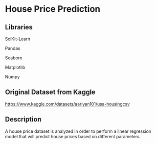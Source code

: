 # House Price Prediction

## Libraries
SciKit-Learn

Pandas

Seaborn

Matplotlib

Numpy

## Original Dataset from Kaggle

https://www.kaggle.com/datasets/aariyan101/usa-housingcsv

## Description
A house price dataset is analyzed in order to perform a linear regression model that will predict house prices based on different parameters.
